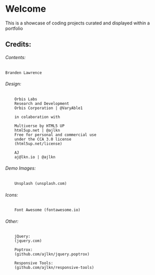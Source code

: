 # Welcome

This is a showcase of coding projects curated and displayed within a portfolio


## Credits:

###### Contents:

	Branden Lawrence
	
###### Design:
	
		Orbis Labs
		Research and Development
		Orbis Corporation | @VaryAble1
		
		in colaboration with
		
		Multiverse by HTML5 UP
		html5up.net | @ajlkn
		Free for personal and commercial use 
		under the CCA 3.0 license 
		(html5up.net/license)
		
		AJ
		aj@lkn.io | @ajlkn
	
###### Demo Images:
	
		Unsplash (unsplash.com)
	
###### Icons:
	
		Font Awesome (fontawesome.io)
	
###### Other:
	
		jQuery:
		(jquery.com)

		Poptrox: 
		(github.com/ajlkn/jquery.poptrox)
		
		Responsive Tools:
		(github.com/ajlkn/responsive-tools)
